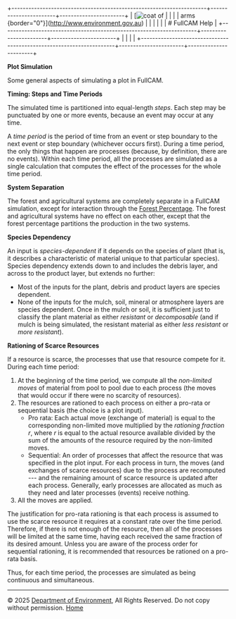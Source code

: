 +---------------------------------------------------------------------+-----------------------+-----------------------+
| [![coat of                                                          |                       | [](index.htm)         |
| arms](imgs/coa_env.png){border="0"}](http://www.environment.gov.au) |                       |                       |
|                                                                     |                       | # FullCAM Help        |
+---------------------------------------------------------------------+-----------------------+-----------------------+
|                                                                     |                       |                       |
+---------------------------------------------------------------------+-----------------------+-----------------------+

**Plot Simulation**

Some general aspects of simulating a plot in FullCAM.

**Timing: Steps and Time Periods**

The simulated time is partitioned into equal-length *steps*. Each step
may be punctuated by one or more events, because an event may occur at
any time.

A *time period* is the period of time from an event or step boundary to
the next event or step boundary (whichever occurs first). During a time
period, the only things that happen are processes (because, by
definition, there are no events). Within each time period, all the
processes are simulated as a single calculation that computes the effect
of the processes for the whole time period.

**System Separation**

The forest and agricultural systems are completely separate in a FullCAM
simulation, except for interaction through the [Forest
Percentage](206_Forest%20Percentage.htm). The forest and agricultural
systems have no effect on each other, except that the forest percentage
partitions the production in the two systems.

**Species Dependency**

An input is *species-dependent* if it depends on the species of plant
(that is, it describes a characteristic of material unique to that
particular species). Species dependency extends down to and includes the
debris layer, and across to the product layer, but extends no further:

- Most of the inputs for the plant, debris and product layers are
  species dependent.
- None of the inputs for the mulch, soil, mineral or atmosphere layers
  are species dependent. Once in the mulch or soil, it is sufficient
  just to classify the plant material as either *resistant* or
  *decomposable* (and if mulch is being simulated, the resistant
  material as either *less resistant* or *more resistant*).

**Rationing of Scarce Resources**

If a resource is scarce, the processes that use that resource compete
for it. During each time period:

1.  At the beginning of the time period, we compute all the *non-limited
    moves* of material from pool to pool due to each process (the moves
    that would occur if there were no scarcity of resources).
2.  The resources are rationed to each process on either a pro-rata or
    sequential basis (the choice is a plot input).
    - Pro rata: Each actual move (exchange of material) is equal to the
      corresponding non-limited move multiplied by the *rationing
      fraction r*, where *r* is equal to the actual resource available
      divided by the sum of the amounts of the resource required by the
      non-limited moves.
    - Sequential: An order of processes that affect the resource that
      was specified in the plot input. For each process in turn, the
      moves (and exchanges of scarce resources) due to the process are
      recomputed --- and the remaining amount of scarce resource is
      updated after each process. Generally, early processes are
      allocated as much as they need and later processes (events)
      receive nothing.
3.  All the moves are applied.

The justification for pro-rata rationing is that each process is assumed
to use the scarce resource it requires at a constant rate over the time
period. Therefore, if there is not enough of the resource, then all of
the processes will be limited at the same time, having each received the
same fraction of its desired amount. Unless you are aware of the process
order for sequential rationing, it is recommended that resources be
rationed on a pro-rata basis.

Thus, for each time period, the processes are simulated as being
continuous and simultaneous.

------------------------------------------------------------------------

© 2025 [Department of
Environment](http://www.environment.gov.au "Department of Environment"),
All Rights Reserved. Do not copy without permission.
[Home](index.htm "help index")
